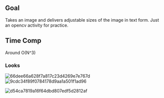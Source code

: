 ## Goal
Takes an image and delivers adjustable sizes of the image in text form. Just an opencv activity for practice.

## Time Comp
Around O(N^3)

### Looks

![66dee66a628f7a817c23d4269e7e767d](https://user-images.githubusercontent.com/69024184/148629481-97a6b210-be16-475e-94fa-495c896e3509.png)
![9cdc34f89f0784178d9aa1a501f1ad96](https://user-images.githubusercontent.com/69024184/148630415-445ff7ed-aa22-47b5-a098-9da006a18cb4.png)


![d54ca7819a16f64dbd807edf5d2812af](https://user-images.githubusercontent.com/69024184/148629496-aef3e89e-4ff6-492f-af4d-0bb0c668277d.png)
